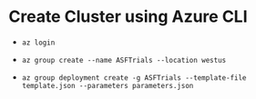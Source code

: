 # Create Cluster using Azure CLI

- `az login`

- `az group create --name ASFTrials --location westus`

- `az group deployment create -g ASFTrials --template-file template.json --parameters parameters.json`